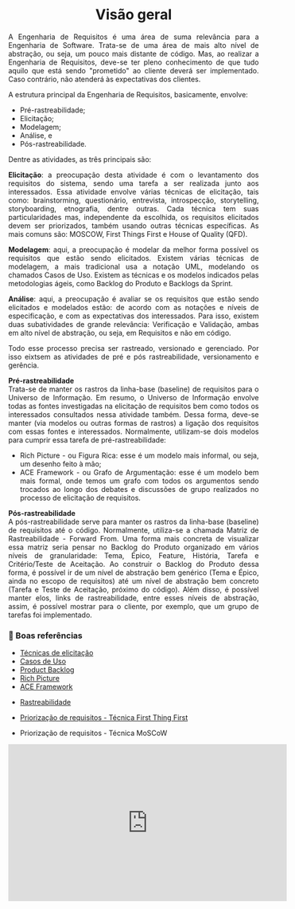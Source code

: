 # <center>Visão geral

<div align="justify">

A Engenharia de Requisitos é uma área de suma relevância para a Engenharia de Software.
Trata-se de uma área de mais alto nível de abstração, ou seja, um pouco mais distante de código.
Mas, ao realizar a Engenharia de Requisitos, deve-se ter pleno conhecimento de que tudo aquilo que está sendo "prometido" ao cliente deverá ser implementado. Caso contrário, não atenderá às expectativas dos clientes.

A estrutura principal da Engenharia de Requisitos, basicamente, envolve:
- Pré-rastreabilidade;
- Elicitação;
- Modelagem;
- Análise, e
- Pós-rastreabilidade.

Dentre as atividades, as três principais são:<br>

**Elicitação**: a preocupação desta atividade é com o levantamento dos requisitos do sistema, sendo uma tarefa a ser realizada junto aos interessados. Essa atividade envolve várias técnicas de elicitação, tais como: brainstorming, questionário, entrevista, introspecção, storytelling, storyboarding, etnografia, dentre outras. Cada técnica tem suas particularidades mas, independente da escolhida, os requisitos elicitados devem ser priorizados, também usando outras técnicas específicas. As mais comuns são: MOSCOW, First Things First e House of Quality (QFD).

**Modelagem**: aqui, a preocupação é modelar da melhor forma possível os requisitos que estão sendo elicitados. Existem várias técnicas de modelagem, a mais tradicional usa a notação UML, modelando os chamados Casos de Uso. Existem as técnicas e os modelos indicados pelas metodologias ágeis, como Backlog do Produto e Backlogs da Sprint.

**Análise**: aqui, a preocupação é avaliar se os requisitos que estão sendo elicitados e modelados estão: de acordo com as notações e níveis de especificação, e com as expectativas dos interessados. Para isso, existem duas subatividades de grande relevância: Verificação e Validação, ambas em alto nível de abstração, ou seja, em Requisitos e não em código.

Todo esse processo precisa ser rastreado, versionado e gerenciado. Por isso eixtsem as atividades de pré e pós rastreabilidade, versionamento e gerência.

**Pré-rastreabilidade**<br>
Trata-se de manter os rastros da linha-base (baseline) de requisitos para o Universo de Informação. Em resumo, o Universo de Informação envolve todas as fontes investigadas na elicitação de requisitos bem como todos os interessados consultados nessa atividade também. Dessa forma, deve-se manter (via modelos ou outras formas de rastros) a ligação dos requisitos com essas fontes e interessados. Normalmente, utilizam-se dois modelos para cumprir essa tarefa de pré-rastreabilidade:
- Rich Picture - ou Figura Rica: esse é um modelo mais informal, ou seja, um desenho feito à mão;
- ACE Framework - ou Grafo de Argumentação: esse é um modelo bem mais formal, onde temos um grafo com todos os argumentos sendo trocados ao longo dos debates e discussões de grupo realizados no processo de elicitação de requisitos.

**Pós-rastreabilidade**<br>
A pós-rastreabilidade serve para manter os rastros da linha-base (baseline) de requisitos até o código. Normalmente, utiliza-se a chamada Matriz de Rastreabilidade - Forward From. Uma forma mais concreta de visualizar essa matriz seria pensar no Backlog do Produto organizado em vários níveis de granularidade: Tema, Épico, Feature, História, Tarefa e Critério/Teste de Aceitação. Ao construir o Backlog do Produto dessa forma, é possível ir de um nível de abstração bem genérico (Tema e Épico, ainda no escopo de requisitos) até um nível de abstração bem concreto (Tarefa e Teste de Aceitação, próximo do código). Além disso, é possível manter elos, links de rastreabilidade, entre esses níveis de abstração, assim, é possível mostrar para o cliente, por exemplo, que um grupo de tarefas foi implementado.

</div>

### 📌 Boas referências
- [Técnicas de elicitação](http://www.engr.sjsu.edu/fayad/current.courses/cmpe131-spring08/docs/lecture4/Tech-Req-Elicitation-Paper.pdf)
- [Casos de Uso](https://www.uml-diagrams.org/use-case-diagrams.html)
- [Product Backlog](https://www.desenvolvimentoagil.com.br/scrum/product_backlog)
- [Rich Picture](https://www.ics.uci.edu/~wscacchi/Software-Process/Readings/RichPicture.pdf)
- [ACE Framework](https://bdm.unb.br/bitstream/10483/9267/1/2014_AndreCruzAlvesCavalcante.pdf)
<!-- Matriz de Rastreabilidade - Backward From (https://requisitos-2017-2-nubank.github.io/Nubank/siki/rast-back.html). -->
- [Rastreabilidade](http://www.dbd.puc-rio.br/depto_informatica/05_20_sayao.pdf)
- [Priorização de requisitos - Técnica First Thing First](https://www.processimpact.com/articles/prioritizing.pdf)

- Priorização de requisitos - Técnica MoSCoW
<iframe width="560" height="315" src="https://www.youtube.com/embed/DzruAbBhY0Q" frameborder="0" allow="accelerometer; autoplay; clipboard-write; encrypted-media; gyroscope; picture-in-picture" allowfullscreen></iframe>